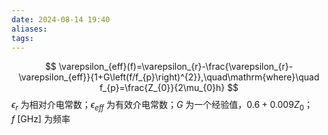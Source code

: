 ```yaml
---
date: 2024-08-14 19:40
aliases: 
tags: 
---
```

$$
\varepsilon_{eff}(f)=\varepsilon_{r}-\frac{\varepsilon_{r}-\varepsilon_{eff}}{1+G\left(f/f_{p}\right)^{2}},\quad\mathrm{where}\quad f_{p}=\frac{Z_{0}}{2\mu_{0}h}
$$
$\epsilon_{r}$ 为相对介电常数；$\epsilon_{eff}$ 为有效介电常数；$G$ 为一个经验值，$0.6+0.009Z_{0}$；$f~ \left[ \mathrm{GHz} \right]$ 为频率